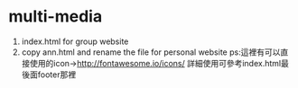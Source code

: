 # multi-media
1. index.html for group website
2. copy ann.html and rename the file for personal website
ps:這裡有可以直接使用的icon->http://fontawesome.io/icons/
詳細使用可參考index.html最後面footer那裡
